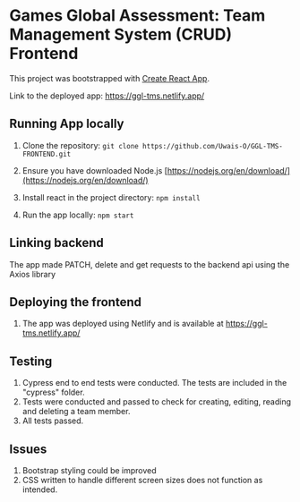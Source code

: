 # Games Global Assessment: Team Management System (CRUD) Frontend

This project was bootstrapped with [Create React App](https://github.com/facebook/create-react-app).


Link to the deployed app: https://ggl-tms.netlify.app/

## Running App locally
1. Clone the repository: `git clone https://github.com/Uwais-O/GGL-TMS-FRONTEND.git`

2. Ensure you have downloaded Node.js [https://nodejs.org/en/download/](https://nodejs.org/en/download/)

3. Install react in the project directory: `npm install`

4. Run the app locally: `npm start`

## Linking backend
The app made PATCH, delete and get requests to the backend api using the Axios library

## Deploying the frontend
1. The app was deployed using Netlify and is available at https://ggl-tms.netlify.app/

## Testing
1. Cypress end to end tests were conducted. The tests are included in the "cypress" folder.
2. Tests were conducted and passed to check for creating, editing, reading and deleting a team member.
3. All tests passed.

## Issues
1. Bootstrap styling could be improved 
2. CSS written to handle different screen sizes does not function as intended. 
